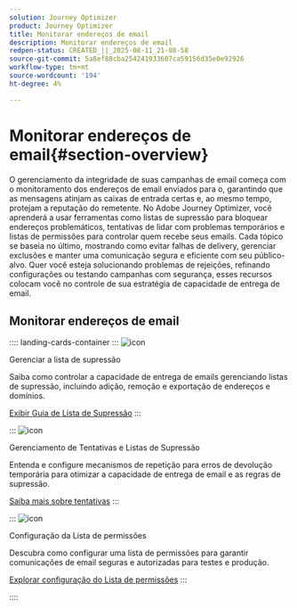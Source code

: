 ```yaml
---
solution: Journey Optimizer
product: Journey Optimizer
title: Monitorar endereços de email
description: Monitorar endereços de email
redpen-status: CREATED_||_2025-08-11_21-08-58
source-git-commit: 5a8ef88cba254241933607ca59156d35e0e92926
workflow-type: tm+mt
source-wordcount: '194'
ht-degree: 4%

---
```



# Monitorar endereços de email{#section-overview}

O gerenciamento da integridade de suas campanhas de email começa com o monitoramento dos endereços de email enviados para o, garantindo que as mensagens atinjam as caixas de entrada certas e, ao mesmo tempo, protejam a reputação do remetente. No Adobe Journey Optimizer, você aprenderá a usar ferramentas como listas de supressão para bloquear endereços problemáticos, tentativas de lidar com problemas temporários e listas de permissões para controlar quem recebe seus emails. Cada tópico se baseia no último, mostrando como evitar falhas de delivery, gerenciar exclusões e manter uma comunicação segura e eficiente com seu público-alvo. Quer você esteja solucionando problemas de rejeições, refinando configurações ou testando campanhas com segurança, esses recursos colocam você no controle de sua estratégia de capacidade de entrega de email.

## Monitorar endereços de email

:::: landing-cards-container
:::
![icon](https://cdn.experienceleague.adobe.com/icons/list-check.svg)

Gerenciar a lista de supressão

Saiba como controlar a capacidade de entrega de emails gerenciando listas de supressão, incluindo adição, remoção e exportação de endereços e domínios.

[Exibir Guia de Lista de Supressão](../using/configuration/manage-suppression-list.md)
:::

:::
![icon](https://cdn.experienceleague.adobe.com/icons/gear.svg)

Gerenciamento de Tentativas e Listas de Supressão

Entenda e configure mecanismos de repetição para erros de devolução temporária para otimizar a capacidade de entrega de email e as regras de supressão.

[Saiba mais sobre tentativas](../using/configuration/retries.md)
:::

:::
![icon](https://cdn.experienceleague.adobe.com/icons/shield-halved.svg)

Configuração da Lista de permissões

Descubra como configurar uma lista de permissões para garantir comunicações de email seguras e autorizadas para testes e produção.

[Explorar configuração do Lista de permissões](../using/configuration/allow-list.md)
:::

::::
